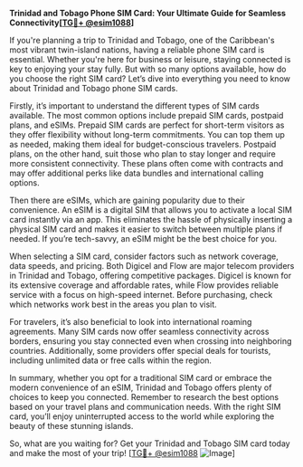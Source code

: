 **Trinidad and Tobago Phone SIM Card: Your Ultimate Guide for Seamless Connectivity[[TG💪+ @esim1088](https://t.me/s/esim1088)]**

If you're planning a trip to Trinidad and Tobago, one of the Caribbean's most vibrant twin-island nations, having a reliable phone SIM card is essential. Whether you're here for business or leisure, staying connected is key to enjoying your stay fully. But with so many options available, how do you choose the right SIM card? Let’s dive into everything you need to know about Trinidad and Tobago phone SIM cards.

Firstly, it’s important to understand the different types of SIM cards available. The most common options include prepaid SIM cards, postpaid plans, and eSIMs. Prepaid SIM cards are perfect for short-term visitors as they offer flexibility without long-term commitments. You can top them up as needed, making them ideal for budget-conscious travelers. Postpaid plans, on the other hand, suit those who plan to stay longer and require more consistent connectivity. These plans often come with contracts and may offer additional perks like data bundles and international calling options.

Then there are eSIMs, which are gaining popularity due to their convenience. An eSIM is a digital SIM that allows you to activate a local SIM card instantly via an app. This eliminates the hassle of physically inserting a physical SIM card and makes it easier to switch between multiple plans if needed. If you’re tech-savvy, an eSIM might be the best choice for you.

When selecting a SIM card, consider factors such as network coverage, data speeds, and pricing. Both Digicel and Flow are major telecom providers in Trinidad and Tobago, offering competitive packages. Digicel is known for its extensive coverage and affordable rates, while Flow provides reliable service with a focus on high-speed internet. Before purchasing, check which networks work best in the areas you plan to visit.

For travelers, it’s also beneficial to look into international roaming agreements. Many SIM cards now offer seamless connectivity across borders, ensuring you stay connected even when crossing into neighboring countries. Additionally, some providers offer special deals for tourists, including unlimited data or free calls within the region.

In summary, whether you opt for a traditional SIM card or embrace the modern convenience of an eSIM, Trinidad and Tobago offers plenty of choices to keep you connected. Remember to research the best options based on your travel plans and communication needs. With the right SIM card, you’ll enjoy uninterrupted access to the world while exploring the beauty of these stunning islands.

So, what are you waiting for? Get your Trinidad and Tobago SIM card today and make the most of your trip! [[TG💪+ @esim1088](https://t.me/s/esim1088) ![Image](https://i.postimg.cc/Y0z9fWf4/image.png)]
